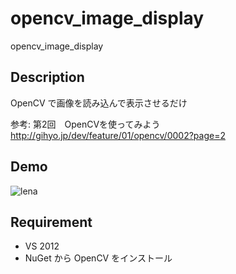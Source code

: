 opencv_image_display
====================

opencv_image_display

## Description
OpenCV で画像を読み込んで表示させるだけ

参考: 第2回　OpenCVを使ってみよう http://gihyo.jp/dev/feature/01/opencv/0002?page=2

## Demo

![lena](https://raw.githubusercontent.com/mltake/opencv_image_display/master/opencv_imag_display_lena.PNG)

## Requirement

- VS 2012
- NuGet から OpenCV をインストール
